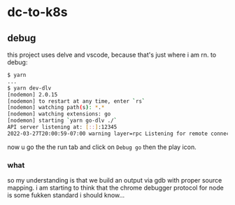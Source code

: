 # dc-to-k8s

## debug

this project uses delve and vscode, because that's just where i am rn. to debug:

```sh
$ yarn
...
$ yarn dev-dlv
[nodemon] 2.0.15
[nodemon] to restart at any time, enter `rs`
[nodemon] watching path(s): *.*
[nodemon] watching extensions: go
[nodemon] starting `yarn go-dlv ./`
API server listening at: [::]:12345
2022-03-27T20:00:59-07:00 warning layer=rpc Listening for remote connections (connections are not authenticated nor encrypted)
```

now u go the the run tab and click on `Debug go` then the play icon.

### what

so my understanding is that we build an output via gdb with proper source mapping. i am starting to think that the chrome debugger protocol for node is some fukken standard i should know...
